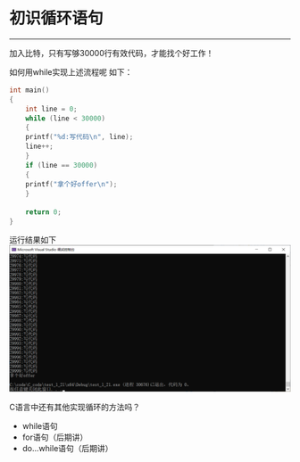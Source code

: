 # 初识循环语句

------
加入比特，只有写够30000行有效代码，才能找个好工作！

如何用while实现上述流程呢
如下：

~~~C
int main()
{
    int line = 0;
    while (line < 30000)
    {
    printf("%d:写代码\n", line);
    line++;
    }
    if (line == 30000)
    {
    printf("拿个好offer\n");
    }

    return 0;
}
~~~

运行结果如下
![1](Snipaste_2023-02-08_03-03-38.png)

C语言中还有其他实现循环的方法吗？

- while语句
- for语句（后期讲）
- do...while语句（后期讲）
